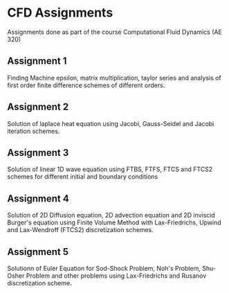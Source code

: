 # CFD Assignments
Assignments done as part of the course Computational Fluid Dynamics (AE 320)

## Assignment 1
Finding Machine epsilon, matrix multiplication, taylor series and analysis of first order finite difference schemes of different orders.

## Assignment 2
Solution of laplace heat equation using Jacobi, Gauss-Seidel and Jacobi iteration schemes.

## Assignment 3
Solution of linear 1D wave equation using FTBS, FTFS, FTCS and FTCS2 schemes for different initial and boundary conditions

## Assignment 4
Solution of 2D Diffusion equation, 2D advection equation and 2D inviscid Burger's equation using Finite Volume Method with Lax-Friedrichs, Upwind and Lax-Wendroff (FTCS2) discretization schemes.

## Assignment 5
Solutionn of Euler Equation for Sod-Shock Problem, Noh's Problem, Shu-Osher Problem and other problems using Lax-Friedrichs and Rusanov discretization scheme. 
